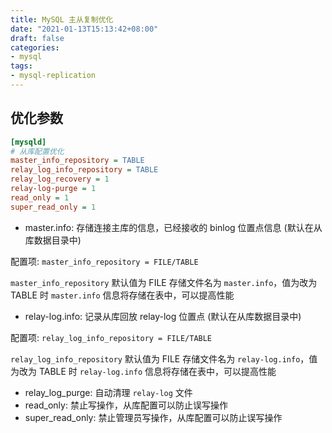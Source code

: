 ```yaml
---
title: MySQL 主从复制优化
date: "2021-01-13T15:13:42+08:00"
draft: false
categories:
- mysql
tags:
- mysql-replication
---
```


## 优化参数

```ini
[mysqld]
# 从库配置优化
master_info_repository = TABLE
relay_log_info_repository = TABLE
relay_log_recovery = 1
relay-log-purge = 1
read_only = 1
super_read_only = 1
```

- master.info: 存储连接主库的信息，已经接收的 binlog 位置点信息 (默认在从库数据目录中)

配置项: `master_info_repository = FILE/TABLE`

`master_info_repository` 默认值为 FILE 存储文件名为 `master.info`，值为改为 TABLE 时 `master.info` 信息将存储在表中，可以提高性能

- relay-log.info: 记录从库回放 relay-log 位置点 (默认在从库数据目录中)

配置项: `relay_log_info_repository = FILE/TABLE`

`relay_log_info_repository` 默认值为 FILE 存储文件名为 `relay-log.info`，值为改为 TABLE 时 `relay-log.info` 信息将存储在表中，可以提高性能

- relay_log_purge: 自动清理 `relay-log` 文件
- read_only: 禁止写操作，从库配置可以防止误写操作
- super_read_only: 禁止管理员写操作，从库配置可以防止误写操作
